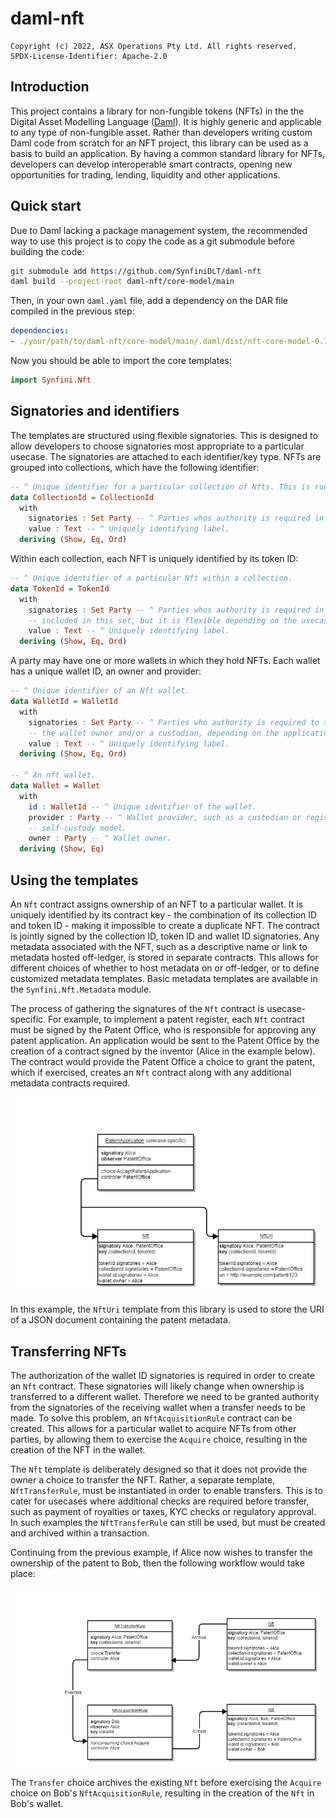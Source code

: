 # daml-nft

    Copyright (c) 2022, ASX Operations Pty Ltd. All rights reserved.
    SPDX-License-Identifier: Apache-2.0

## Introduction

This project contains a library for non-fungible tokens (NFTs) in the the Digital Asset Modelling Language
([Daml](https://daml.com)). It is highly generic and applicable to any type of non-fungible asset. Rather than
developers writing custom Daml code from scratch for an NFT project, this library can be used as a basis to build an
application. By having a common standard library for NFTs, developers can develop interoperable smart contracts, opening
new opportunities for trading, lending, liquidity and other applications.

## Quick start

Due to Daml lacking a package management system, the recommended way to use this project is to copy the code as a git
submodule before building the code:

```bash
git submodule add https://github.com/SynfiniDLT/daml-nft
daml build --project-root daml-nft/core-model/main
```

Then, in your own `daml.yaml` file, add a dependency on the DAR file compiled in the previous step:

```yaml
dependencies:
- ./your/path/to/daml-nft/core-model/main/.daml/dist/nft-core-model-0.1.0.dar
```

Now you should be able to import the core templates:

```haskell
import Synfini.Nft
```

## Signatories and identifiers

The templates are structured using flexible signatories. This is designed to allow developers to choose signatories most
appropriate to a particular usecase. The signatories are attached to each identifier/key type. NFTs are grouped into
collections, which have the following identifier:

```haskell
-- ^ Unique identifier for a particular collection of Nfts. This is roughly analgous to an ERC-721 contract address.
data CollectionId = CollectionId
  with
    signatories : Set Party -- ^ Parties whos authority is required in order to mint Nfts within the collection.
    value : Text -- ^ Uniquely identifying label.
  deriving (Show, Eq, Ord)
```

Within each collection, each NFT is uniquely identified by its token ID:

```haskell
-- ^ Unique identifier of a particular Nft within a collection.
data TokenId = TokenId
  with
    signatories : Set Party -- ^ Parties whos authority is required in order to mint the Nft. The isser will usually be
    -- included in this set, but it is flexible depending on the usecase.
    value : Text -- ^ Uniquely identifying label.
  deriving (Show, Eq, Ord)
```

A party may have one or more wallets in which they hold NFTs. Each wallet has a unique wallet ID, an owner and provider:

```haskell
-- ^ Unique identifier of an Nft wallet.
data WalletId = WalletId
  with
    signatories : Set Party -- ^ Parties who authority is required to send an Nft to a particular wallet. Can include
    -- the wallet owner and/or a custodian, depending on the application. 
    value : Text -- ^ Uniquely identifying label.
  deriving (Show, Eq, Ord)

-- ^ An nft wallet.
data Wallet = Wallet
  with
    id : WalletId -- ^ Unique identifier of the wallet.
    provider : Party -- ^ Wallet provider, such as a custodian or registry operator. Can be the same as 'owner' for a
    -- self-custody model.
    owner : Party -- ^ Wallet owner.
  deriving (Show, Eq)
```

## Using the templates

An `Nft` contract assigns ownership of an NFT to a particular wallet. It is uniquely identified by its contract key -
the combination of its collection ID and token ID - making it impossible to create a duplicate NFT. The contract is
jointly signed by the collection ID, token ID and wallet ID signatories. Any metadata associated with the NFT, such as
a descriptive name or link to metadata hosted off-ledger, is stored in separate contracts. This allows for different
choices of whether to host metadata on or off-ledger, or to define customized metadata templates. Basic metadata
templates are available in the `Synfini.Nft.Metadata` module.

The process of gathering the signatures of the `Nft` contract is usecase-specific. For example, to implement a patent
register, each `Nft` contract must be signed by the Patent Office, who is responsible for approving any patent
application. An application would be sent to the Patent Office by the creation of a contract signed by the inventor 
(Alice in the example below). The contract would provide the Patent Office a choice to grant the patent, which if
exercised, creates an `Nft` contract along with any additional metadata contracts required.

![plot](./diagrams/PatentApproval.png)

In this example, the `NftUri` template from this library is used to store the URI of a JSON document containing the
patent metadata.

## Transferring NFTs

The authorization of the wallet ID signatories is required in order to create an `Nft` contract. These signatories will
likely change when ownership is transferred to a different wallet. Therefore we need to be granted authority from the
signatories of the receiving wallet when a transfer needs to be made. To solve this problem, an `NftAcquisitionRule`
contract can be created. This allows for a particular wallet to acquire NFTs from other parties, by allowing them to
exercise the `Acquire` choice, resulting in the creation of the NFT in the wallet.

The `Nft` template is deliberately designed so that it does not provide the owner a choice to transfer the NFT. Rather,
a separate template, `NftTransferRule`, must be instantiated in order to enable transfers. This is to cater for
usecases where additional checks are required before transfer, such as payment of royalties or taxes, KYC checks or
regulatory approval. In such examples the `NftTransferRule` can still be used, but must be created and archived within
a transaction.

Continuing from the previous example, if Alice now wishes to transfer the ownership of the patent to Bob, then the
following workflow would take place:

![plot](./diagrams/NftTransfer.png)

The `Transfer` choice  archives the existing `Nft` before exercising the `Acquire` choice on Bob's
`NftAcquisitionRule`, resulting in the creation of the `Nft` in Bob's wallet.
